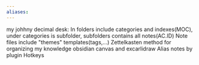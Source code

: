```yaml
---
aliases:
---
```


my johhny decimal desk: 
In folders include categories and indexes(MOC), under categories is subfolder, subfolders contains all notes(AC.ID) 
Note files include "themes" templates(tags,...) 
Zettelkasten method for organizing my knowledge 
obsidian canvas and excarlidraw
Alias notes by plugin 
Hotkeys
